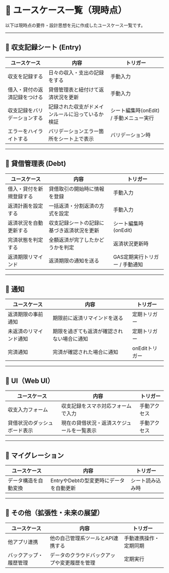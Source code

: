 # 📌 ユースケース一覧（現時点）

以下は現時点の要件・設計思想を元に作成したユースケース一覧です。

---

## 📘 収支記録シート (Entry)

| ユースケース | 内容 | トリガー |
| --- | --- | --- |
| 収支を記録する | 日々の収入・支出の記録をする | 手動入力 |
| 借入・貸付の返済記録をつける | 貸借管理表と紐付けて返済状況を更新 | 手動入力 |
| 収支記録をバリデーションする | 記録された収支がドメインルールに沿っているか検証 | シート編集時(onEdit) / 手動メニュー実行 |
| エラーをハイライトする | バリデーションエラー箇所をシート上で表示 | バリデーション時 |

---

## 📗 貸借管理表 (Debt)

| ユースケース | 内容 | トリガー |
| --- | --- | --- |
| 借入・貸付を新規登録する | 貸借取引の開始時に情報を登録 | 手動入力 |
| 返済計画を設定する | 一括返済・分割返済の方式を設定 | 手動入力 |
| 返済状況を自動更新する | 収支記録シートの記録に基づき返済状況を更新 | シート編集時(onEdit) |
| 完済状態を判定する | 全額返済が完了したかどうかを判定 | 返済状況更新時 |
| 返済期限リマインド | 返済期限の通知を送る | GAS定期実行トリガー / 手動通知 |

---

## 📕 通知

| ユースケース | 内容 | トリガー |
| --- | --- | --- |
| 返済期限の事前通知 | 期限前に返済リマインドを送る | 定期トリガー |
| 未返済のリマインド通知 | 期限を過ぎても返済が確認されない場合に通知 | 定期トリガー |
| 完済通知 | 完済が確認された場合に通知 | onEditトリガー |

---

## 📙 UI（Web UI）

| ユースケース | 内容 | トリガー |
| --- | --- | --- |
| 収支入力フォーム | 収支記録をスマホ対応フォームで入力 | 手動アクセス |
| 貸借状況のダッシュボード表示 | 現在の貸借状況・返済スケジュールを一覧表示 | 手動アクセス |

---

## 📒 マイグレーション

| ユースケース | 内容 | トリガー |
| --- | --- | --- |
| データ構造を自動変換 | EntryやDebtの型変更時にデータを自動更新 | シート読み込み時 |

---

## 📔 その他（拡張性・未来の展望）

| ユースケース | 内容 | トリガー |
| --- | --- | --- |
| 他アプリ連携 | 他の自己管理系ツールとAPI連携する | 手動連携操作・定期同期 |
| バックアップ・履歴管理 | データのクラウドバックアップや変更履歴を管理 | 定期実行 |

